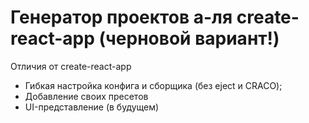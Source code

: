 # Генератор проектов а-ля create-react-app (черновой вариант!)

Отличия от create-react-app

- Гибкая настройка конфига и сборщика (без eject и CRACO);
- Добавление своих пресетов
- UI-представление (в будущем)
